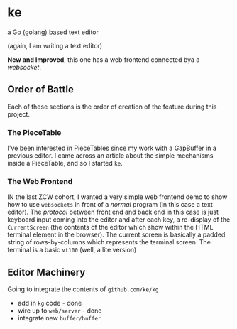 # ke

a Go (golang) based text editor

(again, I am writing a text editor)

**New and Improved**, this one has a web frontend connected bya a _websocket_.

## Order of Battle

Each of these sections is the order of creation of the feature during this project.

### The PieceTable

I've been interested in PieceTables since my work with a GapBuffer in a previous editor.
I came across an article about the simple mechanisms inside a PieceTable, and so I started `ke`.

### The Web Frontend

IN the last ZCW cohort, I wanted a very simple web frontend demo to show how to use `websockets` in front of a _normal_ program (in this case a text editor).
The _protocol_ between front end and back end in this case is just keyboard input coming into the editor and after each key, a re-display of the `CurrentScreen` (the contents of the editor which show within the HTML terminal element in the browser).
The current screen  is basically a padded string of rows-by-columns which represents the terminal screen.
The terminal is a basic `vt100` (well, a lite version)

## Editor Machinery

Going to integrate the contents of `github.com/ke/kg`

- add in `kg` code - done
- wire up to `web/server` - done
- integrate new `buffer/buffer`
